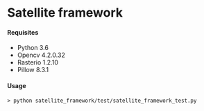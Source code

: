 # Satellite framework

#### Requisites
- Python 3.6
- Opencv 4.2.0.32
- Rasterio 1.2.10
- Pillow 8.3.1

#### Usage
```
> python satellite_framework/test/satellite_framework_test.py
```

